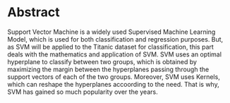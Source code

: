 # Abstract

Support Vector Machine is a widely used Supervised Machine Learning Model, which is used for both classification and regression purposes. But, as SVM will be applied to the Titanic dataset for classification, this part deals with the mathematics and application of SVM. SVM uses an optimal hyperplane to classify between two groups, which is obtained by maximizing the margin between the hyperplanes passing through the support vectors of each of the two groups. Moreover, SVM uses Kernels, which can reshape the hyperplanes accoording to the need. That is why, SVM has gained so much popularity over the years.
